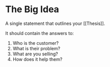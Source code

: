 # The Big Idea

A single statement that outlines your [[Thesis]].

It should contain the answers to:
1. Who is the customer?
2. What is their problem?
3. What are you selling?
4. How does it help them?